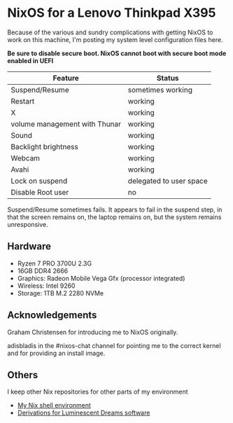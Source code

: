# NixOS for a Lenovo Thinkpad X395

Because of the various and sundry complications with getting NixOS to work on this machine, I'm posting my system level configuration files here.

**Be sure to disable secure boot. NixOS cannot boot with secure boot mode enabled in UEFI**

| Feature                       | Status                  |
| ----------------------------- | ----------------------- |
| Suspend/Resume                | sometimes working       |
| Restart                       | working                 |
| X                             | working                 |
| volume management with Thunar | working                 |
| Sound                         | working                 |
| Backlight brightness          | working                 |
| Webcam                        | working                 |
| Avahi                         | working                 |
| Lock on suspend               | delegated to user space |
| Disable Root user             | no                      |

Suspend/Resume sometimes fails. It appears to fail in the suspend step, in that the screen remains on, the laptop remains on, but the system remains unresponsive.

## Hardware

* Ryzen 7 PRO 3700U 2.3G
* 16GB DDR4 2666
* Graphics: Radeon Mobile Vega Gfx (processor integrated)
* Wireless: Intel 9260
* Storage: 1TB M.2 2280 NVMe

## Acknowledgements

Graham Christensen for introducing me to NixOS originally.

adisbladis in the #nixos-chat channel for pointing me to the correct kernel and for providing an install image.

## Others

I keep other Nix repositories for other parts of my environment

* [My Nix shell environment](https://github.com/savannidgerinel/nix-shell)
* [Derivations for Luminescent Dreams software](https://github.com/luminescent-dreams/luminescent-dreams-nixpkgs)
